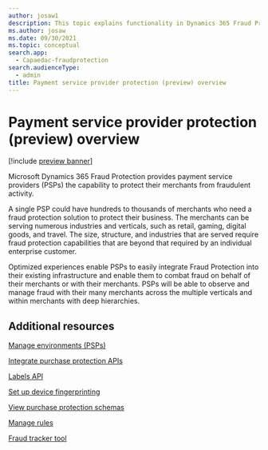 ```yaml
---
author: josaw1
description: This topic explains functionality in Dynamics 365 Fraud Protection that supports payment service providers (PSPs).  
ms.author: josaw
ms.date: 09/30/2021
ms.topic: conceptual
search.app: 
  - Capaedac-fraudprotection
search.audienceType:
  - admin
title: Payment service provider protection (preview) overview
---
```


# Payment service provider protection (preview) overview

[!include [preview banner](includes/preview-banner.md)]

Microsoft Dynamics 365 Fraud Protection provides payment service providers (PSPs) the capability to protect their merchants from fraudulent activity. 

A single PSP could have hundreds to thousands of merchants who need a fraud protection solution to protect their business. The merchants can be serving numerous industries and verticals, such as retail, gaming, digital goods, and travel. The size, structure, and industries that are served require fraud protection capabilities that are beyond that required by an individual enterprise customer. 

Optimized experiences enable PSPs to easily integrate Fraud Protection into their existing infrastructure and enable them to combat fraud on behalf of their merchants or with their merchants. PSPs will be able to observe and manage fraud with their many merchants across the multiple verticals and within merchants with deep hierarchies.

## Additional resources

[Manage environments (PSPs)](manage-psp-environments.md)

[Integrate purchase protection APIs](integrate-real-time-api.md)  

[Labels API](labels-api.md) 

[Set up device fingerprinting](device-fingerprinting.md) 

[View purchase protection schemas](view-purchase-protection-schemas.md) 

[Manage rules](rules.md)  

[Fraud tracker tool](fraud-tracker.md)  

